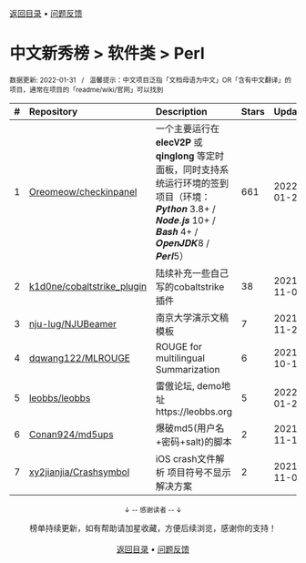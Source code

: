 <a href="https://gitee.com/GrowingGit/GitHub-Chinese-Top-Charts#github中文排行榜">返回目录</a> • <a href="/content/docs/feedback.md">问题反馈</a>

# 中文新秀榜 > 软件类 > Perl
<sub>数据更新: 2022-01-31&nbsp;&nbsp;&nbsp;/&nbsp;&nbsp;&nbsp;温馨提示：中文项目泛指「文档母语为中文」OR「含有中文翻译」的项目，通常在项目的「readme/wiki/官网」可以找到</sub>

|#|Repository|Description|Stars|Updated|Created|
|:-|:-|:-|:-|:-|:-|
|1|[Oreomeow/checkinpanel](https://github.com/Oreomeow/checkinpanel)|一个主要运行在 𝐞𝐥𝐞𝐜𝐕𝟐𝐏 或 𝐪𝐢𝐧𝐠𝐥𝐨𝐧𝐠 等定时面板，同时支持系统运行环境的签到项目（环境：𝑷𝒚𝒕𝒉𝒐𝒏 3.8+ / 𝑵𝒐𝒅𝒆.𝒋𝒔 10+ / 𝑩𝒂𝒔𝒉 4+ / 𝑶𝒑𝒆𝒏𝑱𝑫𝑲8 / 𝑷𝒆𝒓𝒍5）|661|2022-01-29|2021-08-22|
|2|[k1d0ne/cobaltstrike_plugin](https://github.com/k1d0ne/cobaltstrike_plugin)|陆续补充一些自己写的cobaltstrike插件|38|2021-11-05|2021-10-20|
|3|[nju-lug/NJUBeamer](https://github.com/nju-lug/NJUBeamer)|南京大学演示文稿模板|7|2021-11-21|2021-11-21|
|4|[dqwang122/MLROUGE](https://github.com/dqwang122/MLROUGE)|ROUGE for multilingual Summarization|6|2021-10-11|2021-10-11|
|5|[leobbs/leobbs](https://github.com/leobbs/leobbs)|雷傲论坛, demo地址https://leobbs.org|5|2022-01-24|2021-04-26|
|6|[Conan924/md5ups](https://github.com/Conan924/md5ups)|爆破md5(用户名+密码+salt)的脚本|2|2021-11-15|2021-11-15|
|7|[xy2jianjia/Crashsymbol](https://github.com/xy2jianjia/Crashsymbol)|iOS crash文件解析 项目符号不显示解决方案|2|2021-11-02|2021-10-29|

<div align="center">
    <p><sub>↓ -- 感谢读者 -- ↓</sub></p>
    榜单持续更新，如有帮助请加星收藏，方便后续浏览，感谢你的支持！
</div>

<br/>

<div align="center"><a href="https://gitee.com/GrowingGit/GitHub-Chinese-Top-Charts#github中文排行榜">返回目录</a> • <a href="/content/docs/feedback.md">问题反馈</a></div>
